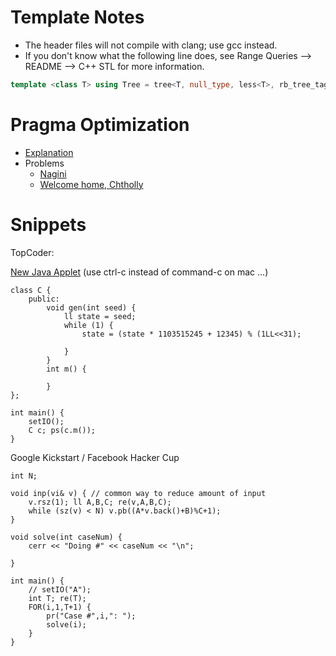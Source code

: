 # Template Notes

- The header files will not compile with clang; use gcc instead.
- If you don't know what the following line does, see Range Queries --> README --> C++ STL for more information.

```cpp
template <class T> using Tree = tree<T, null_type, less<T>, rb_tree_tag,tree_order_statistics_node_update>;
```

# Pragma Optimization

  * [Explanation](https://codeforces.com/blog/entry/54682?#comment-387553)
  * Problems
	* [Nagini](https://codeforces.com/contest/855/submission/47823825)
	* [Welcome home, Chtholly](https://codeforces.com/contest/896/submission/47824007)

# Snippets

TopCoder:

[New Java Applet](https://codeforces.com/blog/entry/64597) (use ctrl-c instead of command-c on mac ...)

```
class C {
	public:
		void gen(int seed) {
			ll state = seed;
			while (1) {
				state = (state * 1103515245 + 12345) % (1LL<<31);
				
			}
		}
		int m() {
			
		}
};

int main() {
	setIO();
	C c; ps(c.m());
}
```

Google Kickstart / Facebook Hacker Cup

```
int N;

void inp(vi& v) { // common way to reduce amount of input
	v.rsz(1); ll A,B,C; re(v,A,B,C);
	while (sz(v) < N) v.pb((A*v.back()+B)%C+1);
}

void solve(int caseNum) {
	cerr << "Doing #" << caseNum << "\n";

}

int main() {
	// setIO("A");
	int T; re(T);
	FOR(i,1,T+1) {
		pr("Case #",i,": ");
		solve(i);
	}
}
```

